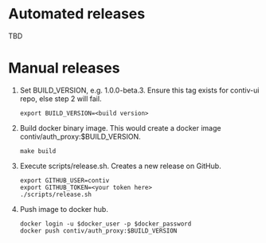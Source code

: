 # Automated releases
TBD

# Manual releases
1. Set BUILD_VERSION, e.g. 1.0.0-beta.3. Ensure this tag exists for contiv-ui repo, else step 2 will fail.

	```
	export BUILD_VERSION=<build version>
	```

2. Build docker binary image. This would create a docker image contiv/auth_proxy:$BUILD_VERSION.

	```
	make build
	```
2. Execute scripts/release.sh. Creates a new release on GitHub.

	```
	export GITHUB_USER=contiv
	export GITHUB_TOKEN=<your token here>
	./scripts/release.sh
	```
3. Push image to docker hub.

	```
	docker login -u $docker_user -p $docker_password
	docker push contiv/auth_proxy:$BUILD_VERSION
	```
